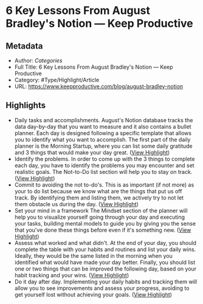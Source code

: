 # 6 Key Lessons From August Bradley's Notion — Keep Productive

## Metadata

* Author: *Categories*
* Full Title: 6 Key Lessons From August Bradley's Notion — Keep Productive
* Category: #Type/Highlight/Article
* URL: https://www.keepproductive.com/blog/august-bradley-notion

## Highlights

* Daily tasks and accomplishments. August's Notion database tracks the data day-by-day that you want to measure and it also contains a bullet planner. Each day is designed following a specific template that allows you to identify what you want to accomplish. The first part of the daily planner is the Morning Startup, where you can list some daily gratitude and 3 things that would make your day great. ([View Highlight](https://instapaper.com/read/1481399974/18722172))
* Identify the problems. In order to come up with the 3 things to complete each day, you have to identify the problems you may encounter and set realistic goals. The Not-to-Do list section will help you to stay on track. ([View Highlight](https://instapaper.com/read/1481399974/18722174))
* Commit to avoiding the not to-do's. This is as important (if not more) as your to do list because we know what are the things that put us off track. By identifying them and listing them, we actively try to not let them obstacle us during the day. ([View Highlight](https://instapaper.com/read/1481399974/18722175))
* Set your mind in a framework The Mindset section of the planner will help you to visualize yourself going through your day and executing your tasks, building mental models to guide you by giving you the sense that you've done these things before even if it's something new. ([View Highlight](https://instapaper.com/read/1481399974/18722176))
* Assess what worked and what didn't. At the end of your day, you should complete the table with your habits and routines and list your daily wins. Ideally, they would be the same listed in the morning when you identified what would have made your day better. Finally, you should list one or two things that can be improved the following day, based on your habit tracking and your wins. ([View Highlight](https://instapaper.com/read/1481399974/18722177))
* Do it day after day. Implementing your daily habits and tracking them will allow you to see improvements and assess your progress, avoiding to get yourself lost without achieving your goals. ([View Highlight](https://instapaper.com/read/1481399974/18722178))
